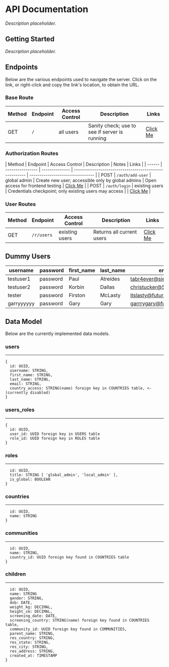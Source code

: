 # API Documentation

_Description placeholder._

## Getting Started

_Description placeholder._

## Endpoints

Below are the various endpoints used to navigate the server. Click on the link, or right-click and copy the link's location, to obtain the URL.

### Base Route

| Method | Endpoint | Access Control | Description                                   | Links     |
| ------ | -------- | -------------- | --------------------------------------------- | --------- |
| GET    | `/`      | all users      | Sanity check; use to see if server is running | [Click Me](https://protected-gorge-38517.herokuapp.com/) |

### Authorization Routes

| Method | Endpoint         | Access Control | Description                                            | Notes                            |  Links     |
| ------ | ---------------- | -------------- | ------------------------------------------------------ | -------------------------------- |
| POST   | `/auth/add-user` | global admin   | Create new user; accessible only by global admins      | Open access for frontend testing | [Click Me](https://protected-gorge-38517.herokuapp.com/auth/add-user) |
| POST   | `/auth/login`    | existing users | Credentials checkpoint; only existing users may access |                                  | [Click Me](https://protected-gorge-38517.herokuapp.com/auth/login) |

### User Routes

| Method | Endpoint   | Access Control | Description               | Links     |
| ------ | ---------- | -------------- | ------------------------- | --------- |
| GET    | `/r/users` | existing users | Returns all current users | [Click Me](https://protected-gorge-38517.herokuapp.com/r/users) |


## Dummy Users

| username   | password | first_name | last_name | email                      |
| ---------- | -------- | ---------- | --------- | -------------------------- |
| testuser1  | password | Paul       | Atreides  | tabr4ever@sietch.com       |
| testuser2  | password | Korbin     | Dallas    | christucker@5thelement.com |
| tester     | password | Firston    | McLasty   | itslasty@futurama.com      |
| garryyyyyy | password | Gary       | Gary      | garrrygary@futurama.com    |

## Data Model

Below are the currently implemented data models.

### users

---

```
{
  id: UUID,
  username: STRING,
  first_name: STRING,
  last_name: STRING,
  email: STRING,
  country_access: STRING(name) foreign key in COUNTRIES table, <- (currently disabled)
}
```

### users_roles

---

```
{
  id: UUID,
  user_id: UUID foreign key in USERS table
  role_id: UUID foreign key in ROLES table
}
```

### roles

---

```{
  id: UUID,
  title: STRING [ 'global_admin', 'local_admin' ],
  is_global: BOOLEAN
}
```

### countries

---

```{
  id: UUID,
  name: STRING
}
```

### communities

---

```{
  id: UUID,
  name: STRING,
  country_id: UUID foreign key found in COUNTRIES table
}
```

### children

---

```{
  id: UUID,
  name: STRING
  gender: STRING,
  dob: DATE,
  weight_kg: DECIMAL,
  height_cm: DECIMAL,
  screening_date: DATE,
  screening_country: STRING(name) foreign key found in COUNTRIES table,
  community_id: UUID foreign key found in COMMUNITIES,
  parent_name: STRING,
  res_country: STRING,
  res_state: STRING,
  res_city: STRING,
  res_address: STRING,
  created_at: TIMESTAMP
}
```
